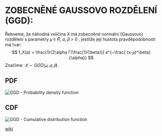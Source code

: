 # ZOBECNĚNÉ GAUSSOVO ROZDĚLENÍ (GGD):
Řekneme, že náhodná veličina X má zobecněné normální (Gaussovo) rozdělení s parametry 𝜇 ∈ 𝑅, 𝛼, 𝛽 > 0 , jestliže její hustota pravděpodobnosti má tvar:
$$
f_X(a) = \frac{1}{2\alpha Γ(\frac{1}{\beta})} 𝑒^{−\frac{ (x-𝜇)^\beta}{\alpha}}
$$
Značíme: $𝑋\sim GGD(𝜇, 𝛼, 𝛽)$.
## PDF
![GGD - Probability density function](https://upload.wikimedia.org/wikipedia/commons/thumb/1/10/Generalized_normal_densities.svg/640px-Generalized_normal_densities.svg.png)
## CDF
![GGD - Cumulative distribution function](https://upload.wikimedia.org/wikipedia/commons/thumb/3/32/Generalized_normal_cdfs.svg/640px-Generalized_normal_cdfs.svg.png)

[wiki](https://en.wikipedia.org/wiki/Generalized_normal_distribution)